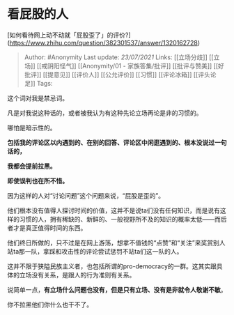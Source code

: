 # 看屁股的人
[如何看待网上动不动就「屁股歪了」的评价?] (https://www.zhihu.com/question/382301537/answer/1320162728)

> Author: #Anonymity
Last update: *23/07/2021* 
Links: [[立场分歧]] [[立场]] [[戒阴阳怪气]] [[Anonymity/01 - 家族答集/批评]] [[批评与赞美]] [[好批评]] [[提意见]] [[评价人]] [[公允评价]] [[习惯]] [[评论冰箱]] [[评头论足]]
Tags:   

这个词对我是禁忌词。

凡是对我说这种话的，或者被我认为有这种先论立场再论是非的习惯的。

哪怕是暗示性的。

**包括我的评论区以内遇到的、在别的回答、评论区中闲逛遇到的、根本没说过一句话的，**

**我都会提前拉黑。**

**即使误判也在所不惜。**

因为这样的人对“讨论问题”这个问题来说，“屁股是歪的”。

他们根本没有值得人探讨时间的价值，这并不是说ta们没有任何知识，而是说有这样的习惯的人，拥有稀缺的、新鲜的、一般视野所不及的知识的概率太低——而后者才是真正值得时间的东西。

他们终日所做的，只不过是在网上游荡，想拿不值钱的“点赞”和“关注”来奖赏别人站ta那一队，拿踩和攻击性的评论尝试惩罚不站ta们这一队的人。

这并不限于狭隘民族主义者，也包括所谓的pro-democracy的一群。这其实跟具体的立场没有关系，是跟人的行为准则有关系。

说简单一点，**有立场什么问题也没有，但是只有立场、没有是非就令人敬谢不敏**。

你不拉黑他们你什么也干不了。



